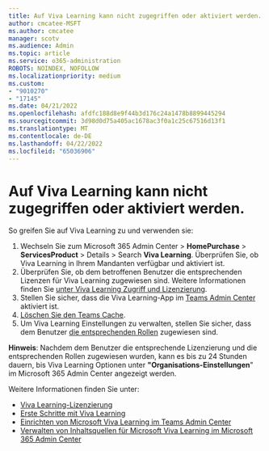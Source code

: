```yaml
---
title: Auf Viva Learning kann nicht zugegriffen oder aktiviert werden.
author: cmcatee-MSFT
ms.author: cmcatee
manager: scotv
ms.audience: Admin
ms.topic: article
ms.service: o365-administration
ROBOTS: NOINDEX, NOFOLLOW
ms.localizationpriority: medium
ms.custom:
- "9010270"
- "17145"
ms.date: 04/21/2022
ms.openlocfilehash: afdfc188d8e9f44b3d176c24a1478b8899445294
ms.sourcegitcommit: 3d98d0d75a405ac1678ac3f0a1c25c67516d13f1
ms.translationtype: MT
ms.contentlocale: de-DE
ms.lasthandoff: 04/22/2022
ms.locfileid: "65036906"
---
```

# <a name="unable-to-access-or-activate-viva-learning"></a>Auf Viva Learning kann nicht zugegriffen oder aktiviert werden.

So greifen Sie auf Viva Learning zu und verwenden sie:

1. Wechseln Sie zum Microsoft 365 Admin Center > **HomePurchase** >  **ServicesProduct** >  Details > Search **Viva Learning**. Überprüfen Sie, ob Viva Learning in Ihrem Mandanten verfügbar und aktiviert ist.
2. Überprüfen Sie, ob dem betroffenen Benutzer die entsprechenden Lizenzen für Viva Learning zugewiesen sind. Weitere Informationen finden Sie [unter Viva Learning Zugriff und Lizenzierung](https://techcommunity.microsoft.com/t5/microsoft-viva-blog/viva-learning-now-generally-available/ba-p/2898228).
3. Stellen Sie sicher, dass die Viva Learning-App im [Teams Admin Center](https://docs.microsoft.com/microsoftteams/manage-apps) aktiviert ist.
4. [Löschen Sie den Teams Cache](https://docs.microsoft.com/microsoftteams/troubleshoot/teams-administration/clear-teams-cache).
5. Um Viva Learning Einstellungen zu verwalten, stellen Sie sicher, dass dem Benutzer [die entsprechenden Rollen](https://docs.microsoft.com/viva/learning/content-sources-365-admin-center) zugewiesen sind.

**Hinweis**: Nachdem dem Benutzer die entsprechende Lizenzierung und die entsprechenden Rollen zugewiesen wurden, kann es bis zu 24 Stunden dauern, bis Viva Learning Optionen unter **"Organisations-Einstellungen**" im Microsoft 365 Admin Center angezeigt werden.

Weitere Informationen finden Sie unter:

- [Viva Learning-Lizenzierung](https://www.microsoft.com/microsoft-viva/learning#office-SKUChooser-wdv2jeb)
- [Erste Schritte mit Viva Learning](https://support.microsoft.com/office/viva-learning-01bfed12-c327-41e0-a68f-7fa527dcc98a)
- [Einrichten von Microsoft Viva Learning im Teams Admin Center](https://docs.microsoft.com/viva/learning/set-up-viva-learning)
- [Verwalten von Inhaltsquellen für Microsoft Viva Learning im Microsoft 365 Admin Center](https://docs.microsoft.com/viva/learning/content-sources-365-admin-center)
